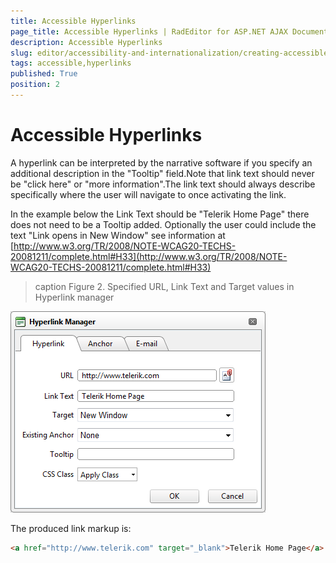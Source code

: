 ```yaml
---
title: Accessible Hyperlinks
page_title: Accessible Hyperlinks | RadEditor for ASP.NET AJAX Documentation
description: Accessible Hyperlinks
slug: editor/accessibility-and-internationalization/creating-accessible-content/accessible-hyperlinks
tags: accessible,hyperlinks
published: True
position: 2
---
```


# Accessible Hyperlinks

A hyperlink can be interpreted by the narrative software if you specify an additional description in the "Tooltip" field.Note that link text should never be "click here" or "more information".The link text should always describe specifically where the user will navigate to once activating the link.

In the example below the Link Text should be "Telerik Home Page" there does not need to be a Tooltip added. Optionally the user could include the text "Link opens in New Window" see information at [http://www.w3.org/TR/2008/NOTE-WCAG20-TECHS-20081211/complete.html#H33](http://www.w3.org/TR/2008/NOTE-WCAG20-TECHS-20081211/complete.html#H33)

>caption Figure 2. Specified URL, Link Text and Target values in Hyperlink manager

![Create Accessible Links](images/editor-createaccessiblelinks.png)

The produced link markup is:

````HTML
<a href="http://www.telerik.com" target="_blank">Telerik Home Page</a>	          
````


